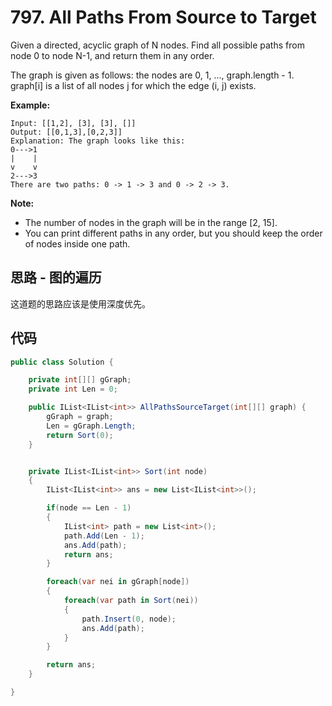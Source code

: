 # 797. All Paths From Source to Target

Given a directed, acyclic graph of N nodes.  Find all possible paths from node 0 to node N-1, and return them in any order.

The graph is given as follows:  the nodes are 0, 1, ..., graph.length - 1.  graph[i] is a list of all nodes j for which the edge (i, j) exists.

**Example:**

```text
Input: [[1,2], [3], [3], []]
Output: [[0,1,3],[0,2,3]]
Explanation: The graph looks like this:
0--->1
|    |
v    v
2--->3
There are two paths: 0 -> 1 -> 3 and 0 -> 2 -> 3.
```

**Note:**

* The number of nodes in the graph will be in the range [2, 15].
* You can print different paths in any order, but you should keep the order of nodes inside one path.

## 思路 - 图的遍历

这道题的思路应该是使用深度优先。

## 代码

```csharp
public class Solution {

    private int[][] gGraph;
    private int Len = 0;

    public IList<IList<int>> AllPathsSourceTarget(int[][] graph) {
        gGraph = graph;
        Len = gGraph.Length;
        return Sort(0);
    }


    private IList<IList<int>> Sort(int node)
    {
        IList<IList<int>> ans = new List<IList<int>>();

        if(node == Len - 1)
        {
            IList<int> path = new List<int>();
            path.Add(Len - 1);
            ans.Add(path);
            return ans;
        }

        foreach(var nei in gGraph[node])
        {
            foreach(var path in Sort(nei))
            {
                path.Insert(0, node);
                ans.Add(path);
            }
        }

        return ans;
    }

}
```
